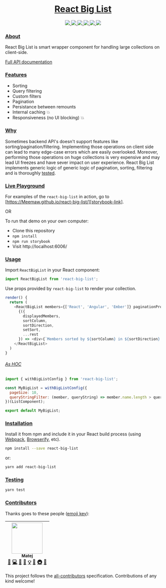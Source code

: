 <!-- Name -->

<h1 align="center">
  <a href="https://github.com/Meemaw/react-big-list">React Big List</a>
</h1>

<!-- Badges -->

<p align="center">

  <a href="https://travis-ci.org/Meemaw/react-big-list">
    <img
       src="https://api.travis-ci.org/Meemaw/react-big-list.svg?branch=master" />
  </a>

  <a href='https://coveralls.io/github/Meemaw/react-big-list?branch=master'>
    <img
      src='https://coveralls.io/repos/github/Meemaw/react-big-list/badge.svg?branch=master' />
  </a>

  <a href="https://github.com/Meemaw/react-big-list/blob/master/LICENSE">
    <img src="https://camo.githubusercontent.com/890acbdcb87868b382af9a4b1fac507b9659d9bf/68747470733a2f2f696d672e736869656c64732e696f2f62616467652f6c6963656e73652d4d49542d626c75652e737667" />

  </a>

  <a href="https://github.com/Meemaw/Photomy#contributors">
    <img 
      src="https://img.shields.io/badge/all_contributors-1-orange.svg?style=flat-square" />
  </a>

  <a href="http://makeapullrequest.com">
    <img
         src="https://img.shields.io/badge/PRs-welcome-brightgreen.svg?style=flat-square" />
  </a>

  <a href="https://opensource.org/">
    <img src="https://badges.frapsoft.com/os/v1/open-source.svg?v=103"/>
  </a>

</span>

### [About][about]

React Big List is smart wrapper component for handling large collections on client-side.

[Full API documentation](https://github.com/Meemaw/react-big-list/tree/master/docs/API.md)

### [Features][features]

- Sorting
- Query filtering
- Custom filters
- Pagination
- Persistance between remounts
- Internal caching 💥
- Responsiveness (no UI blocking) 💥

### [Why][why]

Sometimes backend API's doesn't support features like sorting/pagination/filtering. Implementing those operations on client side can lead to many edge-case errors which are easily overlooked. Moreover, performing those operations on huge collections is very expensive and may lead UI freezes and have sever impact on user experience. React Big List implements generic logic of generic logic of pagination, sorting, filtering and is thoroughly [tested][tests].

### [Live Playground][playground]

For examples of the `react-big-list` in action, go to [https://Meemaw.github.io/react-big-list/][storybook-link].

OR

To run that demo on your own computer:

- Clone this repository
- `npm install`
- `npm run storybook`
- Visit http://localhost:6006/

### [Usage][usage]

Import `ReactBigList` in your React component:

```javascript static
import ReactBigList from 'react-big-list';
```

Use props provided by `react-big-list` to render your collection.

```javascript static
render() {
  return (
    <ReactBigList members={['React', 'Angular', 'Ember']} paginationProps={{ pageSize: 2 }}>
      {({
        displayedMembers,
        sortColumn,
        sortDirection,
        setSort,
        ...rest
      }) => <div>{`Members sorted by ${sortColumn} in ${sortDirection} direction.`}</div>}
    </ReactBigList>
  )
}
```

###### [As HOC][hoc]

```javascript static
import { withBigListConfig } from 'react-big-list';

const MyBigList = withBigListConfig({
  pageSize: 10,
  queryStringFilter: (member, queryString) => member.name.length > queryString.length,
})(ListComponent);

export default MyBigList;
```

### [Installation][installation]

Install it from npm and include it in your React build process (using [Webpack](http://webpack.github.io/), [Browserify](http://browserify.org/), etc).

```bash
npm install --save react-big-list
```

or:

```bash
yarn add react-big-list
```

### [Testing][testing]

```bash
yarn test
```

[about]: https://github.com/Meemaw/react-big-list#about
[features]: https://github.com/Meemaw/react-big-list#features
[why]: https://github.com/Meemaw/react-big-list#why
[tests]: https://github.com/Meemaw/react-big-list/tree/master/tests
[usage]: https://github.com/Meemaw/react-big-list#usage
[installation]: https://github.com/Meemaw/react-big-list#installation
[testing]: https://github.com/Meemaw/react-big-list#testing
[usage]: https://github.com/Meemaw/react-big-list#usage
[hoc]: https://github.com/Meemaw/react-big-list#hoc
[playground]: https://github.com/Meemaw/react-big-list#playground
[emojis]: https://github.com/kentcdodds/all-contributors#emoji-key
[contributors]: https://github.com/Meemaw/react-big-list#contributors
[all-contributors]: https://github.com/kentcdodds/all-contributors
[storybook-link]: https://meemaw.github.io/react-big-list/?selectedKind=ReactBigList%20-%20combined&selectedStory=Async%20crypto%20table&full=0&addons=1&stories=1&panelRight=0&addonPanel=storybooks%2Fstorybook-addon-knobs

### [Contributors][contributors]

Thanks goes to these people ([emoji key][emojis]):

<!-- ALL-CONTRIBUTORS-LIST:START - Do not remove or modify this section -->
<!-- prettier-ignore -->
| [<img src="https://avatars3.githubusercontent.com/u/8524109?v=4" width="100px;"/><br /><sub><b>Matej</b></sub>](https://github.com/Meemaw)<br />[💬](#question-Meemaw "Answering Questions") [💻](https://github.com/Meemaw/react-big-list/commits?author=Meemaw "Code") [🎨](#design-Meemaw "Design") [📖](https://github.com/Meemaw/react-big-list/commits?author=Meemaw "Documentation") [💡](#example-Meemaw "Examples") [🤔](#ideas-Meemaw "Ideas, Planning, & Feedback") [🚇](#infra-Meemaw "Infrastructure (Hosting, Build-Tools, etc)") [👀](#review-Meemaw "Reviewed Pull Requests") |
| :---: |

<!-- ALL-CONTRIBUTORS-LIST:END -->

This project follows the [all-contributors][all-contributors] specification.
Contributions of any kind welcome!

